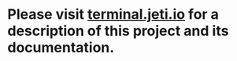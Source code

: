 # Please visit [terminal.jeti.io](http://terminal.jeti.io/) for a description of this project and its documentation.
